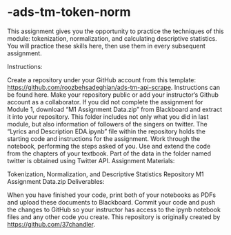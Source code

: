 # -ads-tm-token-norm
This assignment gives you the opportunity to practice the techniques of this module: tokenization, normalization, and calculating descriptive statistics. You will practice these skills here, then use them in every subsequent assignment.

Instructions:

Create a repository under your GitHub account from this template: https://github.com/roozbehsadeghian/ads-tm-api-scrape. Instructions can be found here. Make your repository public or add your instructor’s Github account as a collaborator.
If you did not complete the assignment for Module 1, download “M1 Assignment Data.zip” from Blackboard and extract it into your repository. This folder includes not only what you did in last module, but also information of followers of the singers on twitter.
The “Lyrics and Description EDA.ipynb” file within the repository holds the starting code and instructions for the assignment.
Work through the notebook, performing the steps asked of you. Use and extend the code from the chapters of your textbook.
Part of the data in the folder named twitter is obtained using Twitter API.
Assignment Materials:

Tokenization, Normalization, and Descriptive Statistics Repository
M1 Assignment Data.zip
Deliverables:

When you have finished your code, print both of your notebooks as PDFs and upload these documents to Blackboard.
Commit your code and push the changes to GitHub so your instructor has access to the ipynb notebook files and any other code you create.
This repository is originally created by https://github.com/37chandler.
